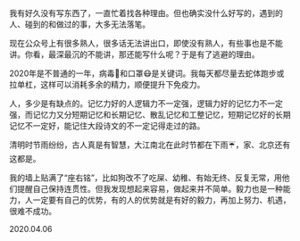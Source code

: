 我有好久没有写东西了，一直忙着找各种理由。但也确实没什么好写的，遇到的人、碰到的和做过的事，大多无法落笔。

现在公众号上有很多熟人，很多话无法讲出口，即使没有熟人，有些事也是不能讲。你看，最深最沉的不能讲，那还能写什么呢？于是有了逃避的理由。

2020年是不普通的一年，病毒🦠和口罩😷是关键词。我每天都尽量去蛇体跑步或拉单杠，这样可以消耗多余的精力，顺便提升下免疫力。

人，多少是有缺点的。记忆力好的人逻辑力不一定强，逻辑力好的记忆力不一定强，而记忆力又分短期记忆和长期记忆、散乱记忆和工整记忆，短期记忆好的长期记忆不一定好，能记住大段诗文的不一定记得走过的路。

清明时节雨纷纷，古人真是有智慧，大江南北在此时节都在下雨☔️，家、北京还有这都是。

我的墙上贴满了“座右铭”，比如狗改不了吃屎、幼稚、有始无终、反复无常，用他们提醒自己保持连贯性。但我发现想起来容易，做起来并不简单。毅力也是一种能力，人一定要有自己的优势，有的人的优势就是有好的毅力，再加上努力、机遇，很难不成功。

2020.04.06

